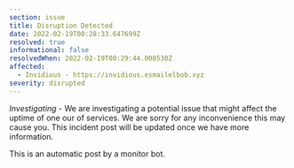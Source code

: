 ```yaml
---
section: issue
title: Disruption Detected
date: 2022-02-19T00:28:33.647699Z
resolved: true
informational: false
resolvedWhen: 2022-02-19T00:29:44.008530Z
affected:
  - Invidious - https://invidious.esmailelbob.xyz
severity: disrupted
---
```

*Investigating* - We are investigating a potential issue that might affect the uptime of one our of services. We are sorry for any inconvenience this may cause you. This incident post will be updated once we have more information.

This is an automatic post by a monitor bot.
        